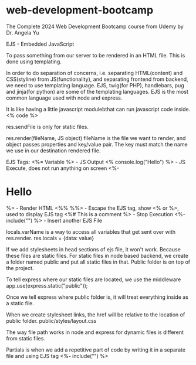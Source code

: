 # web-development-bootcamp
The Complete 2024 Web Development Bootcamp course from Udemy by Dr. Angela Yu

EJS - Embedded JavaScript

To pass something from our server to be rendered in an HTML file. This is done using templating.

In order to do separation of concerns, i.e. separating HTML(content) and CSS(styline) from JS(functionality), and separating frontend from backend, we need to use templating language. EJS, twig(for PHP), handlebars, pug and jinja(for python) are some of the templating languages.
EJS is the most common language used with node and express.

It is like having a little javascript modulebthat can run javascript code inside.
<% code %>

res.sendFile is only for static files.

res.render(fileName, JS object)
fileName is the file we want to render, and object passes properties and key/value pair.
The key must match the name we use in our destination rendered file.

EJS Tags:
<%= Variable %> - JS Output
<% console.log("Hello") %> - JS Execute, does not run anything on screen
<%- <h1>Hello</h1> %> - Render HTML
<%%  %%> - Escape the EJS tag, show <% or %>, used to display EJS tag
<%# This is a comment %> - Stop Execution
<%- include("<FIELNAME>") %> - Insert another EJS File

locals.varName is a way to access all variables that get sent over with res.render.
res.locals = {data: value}

If we add stylesheets in head sections of ejs file, it won't work. Because these files are static files.
For static files in node based backend, we create a folder named public and put all static files in that.
Public folder is on top of the project.

To tell express where our static files are located, we use the middleware
app.use(express.static("public"));

Once we tell express where public folder is, it will treat everything inside as a static file.

When we create stylesheet links, the href will be relative to the location of public folder.
public/styles/layout.css

The way file path works in node and express for dynamic files is different from static files.

Partials is when we add a repetitive part of code by writing it in a separate file and using EJS tag
<%- include("<FIELNAME>") %> 